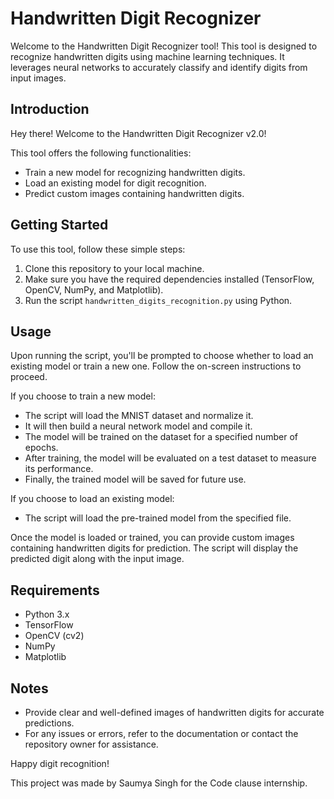 # Handwritten Digit Recognizer

Welcome to the Handwritten Digit Recognizer tool! This tool is designed to recognize handwritten digits using machine learning techniques. It leverages neural networks to accurately classify and identify digits from input images.

## Introduction

Hey there! Welcome to the Handwritten Digit Recognizer v2.0!

This tool offers the following functionalities:
- Train a new model for recognizing handwritten digits.
- Load an existing model for digit recognition.
- Predict custom images containing handwritten digits.

## Getting Started

To use this tool, follow these simple steps:

1. Clone this repository to your local machine.
2. Make sure you have the required dependencies installed (TensorFlow, OpenCV, NumPy, and Matplotlib).
3. Run the script `handwritten_digits_recognition.py` using Python.

## Usage

Upon running the script, you'll be prompted to choose whether to load an existing model or train a new one. Follow the on-screen instructions to proceed.

If you choose to train a new model:
- The script will load the MNIST dataset and normalize it.
- It will then build a neural network model and compile it.
- The model will be trained on the dataset for a specified number of epochs.
- After training, the model will be evaluated on a test dataset to measure its performance.
- Finally, the trained model will be saved for future use.

If you choose to load an existing model:
- The script will load the pre-trained model from the specified file.

Once the model is loaded or trained, you can provide custom images containing handwritten digits for prediction. The script will display the predicted digit along with the input image.

## Requirements

- Python 3.x
- TensorFlow
- OpenCV (cv2)
- NumPy
- Matplotlib

## Notes

- Provide clear and well-defined images of handwritten digits for accurate predictions.
- For any issues or errors, refer to the documentation or contact the repository owner for assistance.

Happy digit recognition!

This project was made by Saumya Singh for the Code clause internship.
